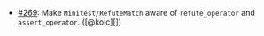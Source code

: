 * [#269](https://github.com/rubocop/rubocop-minitest/pull/269): Make `Minitest/RefuteMatch` aware of `refute_operator` and `assert_operator`. ([@koic][])
